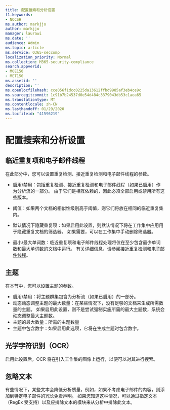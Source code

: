 ```yaml
---
title: 配置搜索和分析设置
f1.keywords:
- NOCSH
ms.author: markjjo
author: markjjo
manager: laurawi
ms.date: ''
audience: Admin
ms.topic: article
ms.service: O365-seccomp
localization_priority: Normal
ms.collection: M365-security-compliance
search.appverid:
- MOE150
- MET150
ms.assetid: ''
description: ''
ms.openlocfilehash: cce056f1dcc0225da13612ffbd9985af3eb4ce9c
ms.sourcegitcommit: 1c91b7b24537d0e54d484c3379043db53c1aea65
ms.translationtype: MT
ms.contentlocale: zh-CN
ms.lasthandoff: 01/29/2020
ms.locfileid: "41596219"
---
```

# <a name="configure-search-and-analytics-settings"></a>配置搜索和分析设置

## <a name="near-duplicates-and-email-threading"></a>临近重复项和电子邮件线程

在此部分中，您可以设置重复检测、接近重复检测和电子邮件线程的参数。

- 启用/禁用：包括重复检测、接近重复检测和电子邮件线程（如果已启用）作为分析流的一部分。 由于它们是相互依赖的，因此必须全部启用或禁用所有这些版本。

- 阈值：如果两个文档的相似性级别高于阈值，则它们将放在相同的临近重复集内。

- 默认情况下隐藏重复项：如果启用此设置，则默认情况下将在工作集中应用用于隐藏重复文档的筛选器。 如果需要，可以在工作集中手动删除筛选器。

- 最小/最大单词数：临近重复项和电子邮件线程处理将仅在至少包含最少单词数和最大单词数的文档中运行。
有关详细信息，请参阅[接近重复检测](near-duplicates.md)和[电子邮件线程](email-threading.md)。

## <a name="themes"></a>主题

在本节中，您可以设置主题的参数。

- 启用/禁用：将主题群集包含为分析流（如果已启用）的一部分。
- 动态动态调整主题的最大数量：在某些情况下，没有足够的文档来生成所需数量的主题。 如果启用此设置，则不是尝试强制实施所需的最大主题数，系统会动态调整最大主题数。
- 主题的最大数量：所需的主题数量
- 主题中包含数字：如果启用此选项，它将在生成主题时包含数字。  

## <a name="optical-character-recognition-ocr"></a>光学字符识别（OCR）

启用此设置后，OCR 将在引入工作集的图像上运行，以便可以对其进行搜索。

## <a name="ignore-text"></a>忽略文本

有些情况下，某些文本会降低分析质量，例如，如果不考虑电子邮件的内容，则添加到特定电子邮件的冗长免责声明。 如果您知道这种情况，可以通过指定文本（RegEx 受支持）以及应排除文本的模块来从分析中排除此文本。